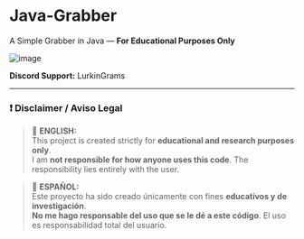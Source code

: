 # Java-Grabber

A Simple Grabber in Java — **For Educational Purposes Only**

![image](https://github.com/user-attachments/assets/301cb92b-9074-46aa-9057-65d2d473e32c)

**Discord Support:** LurkinGrams  

---

### ❗ Disclaimer / Aviso Legal

> 📌 **ENGLISH:**  
> This project is created strictly for **educational and research purposes only**.  
> I am **not responsible for how anyone uses this code**. The responsibility lies entirely with the user.

> 📌 **ESPAÑOL:**  
> Este proyecto ha sido creado únicamente con fines **educativos y de investigación**.  
> **No me hago responsable del uso que se le dé a este código**. El uso es responsabilidad total del usuario.
